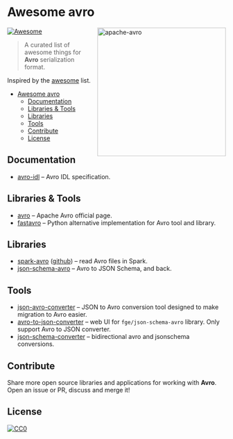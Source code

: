 # Awesome avro
[![Awesome](https://awesome.re/badge.svg)](https://awesome.re) [<img src="http://avro.apache.org/images/avro-logo.png" width="296" align="right" alt="apache-avro">](https://github.com/m0nhawk/awesome-avro)

> A curated list of awesome things for **Avro** serialization format.

Inspired by the [awesome](https://github.com/sindresorhus/awesome) list.

- [Awesome avro](#awesome-avro)
  - [Documentation](#documentation)
  - [Libraries & Tools](#libraries--tools)
  - [Libraries](#libraries)
  - [Tools](#tools)
  - [Contribute](#contribute)
  - [License](#license)

## Documentation

* [avro-idl](https://avro.apache.org/docs/current/idl.html) &ndash; Avro IDL specification.

## Libraries & Tools

* [avro](https://avro.apache.org/docs/current/index.html) &ndash; Apache Avro official page.
* [fastavro](https://fastavro.readthedocs.io/en/latest/) &ndash; Python alternative implementation for Avro tool and library.

## Libraries

* [spark-avro](https://docs.databricks.com/spark/latest/data-sources/read-avro.html) ([github](https://github.com/databricks/spark-avro)) &ndash; read Avro files in Spark.
* [json-schema-avro](https://github.com/fge/json-schema-avro) &ndash; Avro to JSON Schema, and back.

## Tools

* [json-avro-converter](https://github.com/allegro/json-avro-converter) &ndash; JSON to Avro conversion tool designed to make migration to Avro easier.
* [avro-to-json-converter](https://json-schema-validator.herokuapp.com/avro.jsp) &ndash; web UI for `fge/json-schema-avro` library. Only support Avro to JSON converter.
* [json-schema-converter](https://github.com/eevans/json-schema-converter) &ndash; bidirectional avro and jsonschema conversions.

## Contribute

Share more open source libraries and applications for working with **Avro**. Open an issue or PR, discuss and merge it!

## License

[![CC0](https://licensebuttons.net/p/zero/1.0/88x31.png)](https://creativecommons.org/publicdomain/zero/1.0/)
